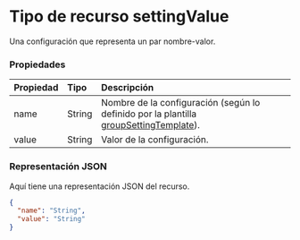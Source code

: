 # <a name="settingvalue-resource-type"></a>Tipo de recurso settingValue

Una configuración que representa un par nombre-valor.

### <a name="properties"></a>Propiedades

| Propiedad | Tipo | Descripción |
|:---------------|:--------|:----------|
|name|String| Nombre de la configuración (según lo definido por la plantilla [groupSettingTemplate](groupsettingtemplate.md)). |
|value|String| Valor de la configuración. |

### <a name="json-representation"></a>Representación JSON

Aquí tiene una representación JSON del recurso.

<!-- {
  "blockType": "resource",
  "optionalProperties": [

  ],
  "@odata.type": "microsoft.graph.settingValue"
}-->

```json
{
  "name": "String",
  "value": "String"
}

```


<!-- uuid: 8fcb5dbc-d5aa-4681-8e31-b001d5168d79
2015-10-25 14:57:30 UTC -->
<!-- {
  "type": "#page.annotation",
  "description": "settingValue resource",
  "keywords": "",
  "section": "documentation",
  "tocPath": ""
}-->